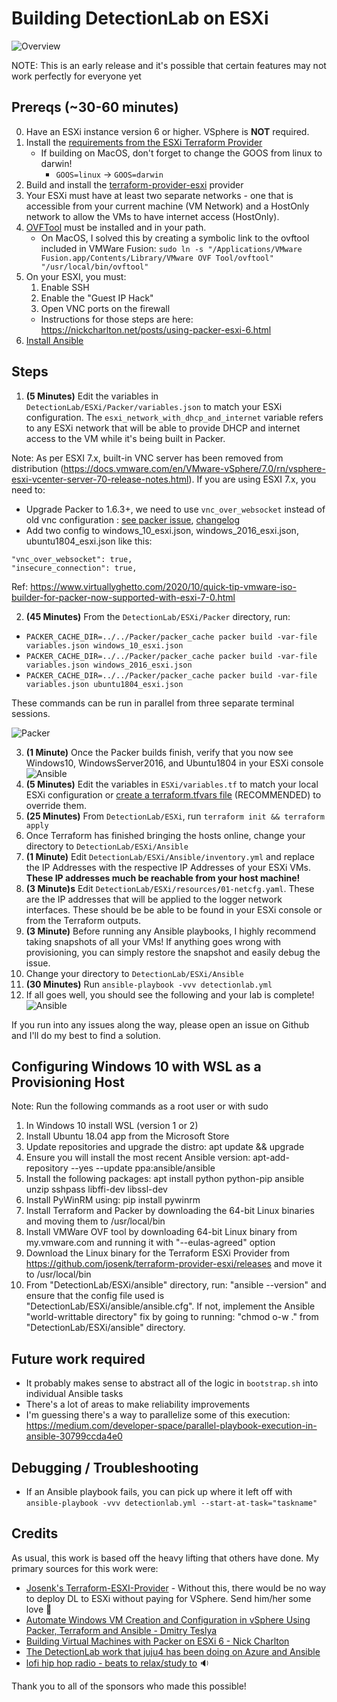 # Building DetectionLab on ESXi
![Overview](https://github.com/clong/DetectionLab/blob/master/img/esxi_overview.jpeg?raw=true)

NOTE: This is an early release and it's possible that certain features may not work perfectly for everyone yet

## Prereqs (~30-60 minutes)
0. Have an ESXi instance version 6 or higher. VSphere is **NOT** required.
1. Install the [requirements from the ESXi Terraform Provider](https://github.com/josenk/terraform-provider-esxi#requirements)
    * If building on MacOS, don't forget to change the GOOS from linux to darwin!
        * `GOOS=linux` -> `GOOS=darwin`
2. Build and install the [terraform-provider-esxi](https://github.com/josenk/terraform-provider-esxi#building-the-provider) provider
3. Your ESXi must have at least two separate networks - one that is accessible from your current machine (VM Network) and a HostOnly network to allow the VMs to have internet access (HostOnly). 
4. [OVFTool](https://my.vmware.com/web/vmware/details?downloadGroup=OVFTOOL420&productId=618) must be installed and in your path. 
    * On MacOS, I solved this by creating a symbolic link to the ovftool included in VMWare Fusion: `sudo ln -s "/Applications/VMware Fusion.app/Contents/Library/VMware OVF Tool/ovftool" "/usr/local/bin/ovftool"`
5. On your ESXI, you must:
   1. Enable SSH
    2. Enable the "Guest IP Hack" 
    3. Open VNC ports on the firewall
    * Instructions for those steps are here: https://nickcharlton.net/posts/using-packer-esxi-6.html
6. [Install Ansible](https://docs.ansible.com/ansible/latest/installation_guide/intro_installation.html)

## Steps

1. **(5 Minutes)** Edit the variables in `DetectionLab/ESXi/Packer/variables.json` to match your ESXi configuration. The `esxi_network_with_dhcp_and_internet` variable refers to any ESXi network that will be able to provide DHCP and internet access to the VM while it's being built in Packer.

Note: As per ESXI 7.x, built-in VNC server has been removed from distribution (https://docs.vmware.com/en/VMware-vSphere/7.0/rn/vsphere-esxi-vcenter-server-70-release-notes.html). If you are using ESXI 7.x, you need to:
* Upgrade Packer to 1.6.3+, we need to use `vnc_over_websocket` instead of old vnc configuration : [see packer issue](https://github.com/hashicorp/packer/issues/8984), [changelog](https://github.com/hashicorp/packer/blob/master/CHANGELOG.md)
* Add two config to windows_10_esxi.json, windows_2016_esxi.json, ubuntu1804_esxi.json like this:
```
"vnc_over_websocket": true,
"insecure_connection": true,
```
Ref: https://www.virtuallyghetto.com/2020/10/quick-tip-vmware-iso-builder-for-packer-now-supported-with-esxi-7-0.html

2. **(45 Minutes)** From the `DetectionLab/ESXi/Packer` directory, run:
* `PACKER_CACHE_DIR=../../Packer/packer_cache packer build -var-file variables.json windows_10_esxi.json`
* `PACKER_CACHE_DIR=../../Packer/packer_cache packer build -var-file variables.json windows_2016_esxi.json`
* `PACKER_CACHE_DIR=../../Packer/packer_cache packer build -var-file variables.json ubuntu1804_esxi.json`

These commands can be run in parallel from three separate terminal sessions.

![Packer](https://github.com/clong/DetectionLab/blob/master/img/esxi_packer.png?raw=true)

3. **(1 Minute)** Once the Packer builds finish, verify that you now see Windows10, WindowsServer2016, and Ubuntu1804 in your ESXi console
![Ansible](https://github.com/clong/DetectionLab/blob/master/img/esxi_console.png?raw=true)
4. **(5 Minutes)** Edit the variables in `ESXi/variables.tf` to match your local ESXi configuration or [create a terraform.tfvars file](https://www.terraform.io/docs/configuration/variables.html#variable-definitions-tfvars-files) (RECOMMENDED) to override them.
5. **(25 Minutes)** From `DetectionLab/ESXi`, run `terraform init && terraform apply`
6. Once Terraform has finished bringing the hosts online, change your directory to `DetectionLab/ESXi/Ansible`
7. **(1 Minute)** Edit `DetectionLab/ESXi/Ansible/inventory.yml` and replace the IP Addresses with the respective IP Addresses of your ESXi VMs. **These IP addresses much be reachable from your host machine!**
8. **(3 Minute)s** Edit `DetectionLab/ESXi/resources/01-netcfg.yaml`. These are the IP addresses that will be applied to the logger network interfaces. These should be be able to be found in your ESXi console or from the Terraform outputs.
9. **(3 Minute)** Before running any Ansible playbooks, I highly recommend taking snapshots of all your VMs! If anything goes wrong with provisioning, you can simply restore the snapshot and easily debug the issue.
10. Change your directory to `DetectionLab/ESXi/Ansible`
11. **(30 Minutes)** Run `ansible-playbook -vvv detectionlab.yml` 
12. If all goes well, you should see the following and your lab is complete!
![Ansible](https://github.com/clong/DetectionLab/blob/master/img/esxi_ansible.png?raw=true)

If you run into any issues along the way, please open an issue on Github and I'll do my best to find a solution.

## Configuring Windows 10 with WSL as a Provisioning Host

Note: Run the following commands as a root user or with sudo

1. In Windows 10 install WSL (version 1 or 2)
2. Install Ubuntu 18.04 app from the Microsoft Store
3. Update repositories and upgrade the distro: apt update && upgrade
4. Ensure you will install the most recent Ansible version: apt-add-repository --yes --update ppa:ansible/ansible
5. Install the following packages: apt install python python-pip ansible unzip sshpass libffi-dev libssl-dev
6. Install PyWinRM using: pip install pywinrm
7. Install Terraform and Packer by downloading the 64-bit Linux binaries and moving them to /usr/local/bin
8. Install VMWare OVF tool by downloading 64-bit Linux binary from my.vmware.com and running it with "--eulas-agreed" option
9. Download the Linux binary for the Terraform ESXi Provider from https://github.com/josenk/terraform-provider-esxi/releases and move it to /usr/local/bin
10. From "DetectionLab/ESXi/ansible" directory, run: "ansible --version" and ensure that the config file used is "DetectionLab/ESXi/ansible/ansible.cfg". If not, implement the Ansible "world-writtable directory" fix by going to running: "chmod o-w ." from "DetectionLab/ESXi/ansible" directory.

## Future work required
* It probably makes sense to abstract all of the logic in `bootstrap.sh` into individual Ansible tasks
* There's a lot of areas to make reliability improvements
* I'm guessing there's a way to parallelize some of this execution: https://medium.com/developer-space/parallel-playbook-execution-in-ansible-30799ccda4e0

## Debugging / Troubleshooting
* If an Ansible playbook fails, you can pick up where it left off with `ansible-playbook -vvv detectionlab.yml --start-at-task="taskname"`

## Credits
As usual, this work is based off the heavy lifting that others have done. My primary sources for this work were:
* [Josenk's Terraform-ESXI-Provider](https://github.com/josenk/terraform-provider-esxi) - Without this, there would be no way to deploy DL to ESXi without paying for VSphere. Send him/her some love 💌
* [Automate Windows VM Creation and Configuration in vSphere Using Packer, Terraform and Ansible - Dmitry Teslya](https://dteslya.engineer/automation/2019-02-19-configuring_vms_with_ansible/#setting-up-ansible)
* [Building Virtual Machines with Packer on ESXi 6 - Nick Charlton](https://nickcharlton.net/posts/using-packer-esxi-6.html) 
* [The DetectionLab work that juju4 has been doing on Azure and Ansible](https://github.com/juju4/DetectionLab/tree/devel-azureansible/Ansible)
* [lofi hip hop radio - beats to relax/study to](https://www.youtube.com/watch?v=5qap5aO4i9A) 🔉

Thank you to all of the sponsors who made this possible!
